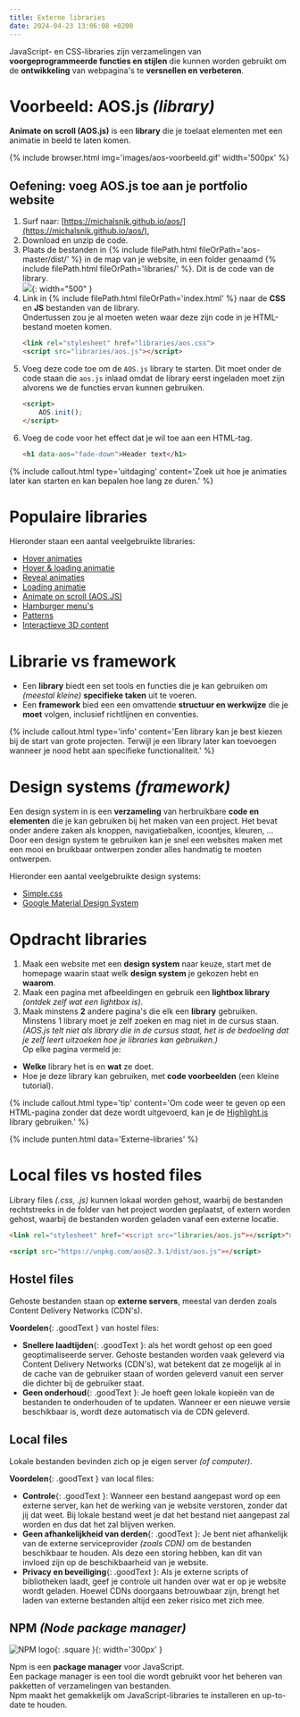 ```yaml
---
title: Externe libraries
date: 2024-04-23 13:06:08 +0200
---
```


JavaScript- en CSS-libraries zijn verzamelingen van **voorgeprogrammeerde functies en stijlen** die kunnen worden gebruikt om de **ontwikkeling** van webpagina's te **versnellen en verbeteren**.

# Voorbeeld: AOS.js *(library)*

**Animate on scroll (AOS.js)** is een **library** die je toelaat elementen met een animatie in beeld te laten komen.

{% include browser.html img='images/aos-voorbeeld.gif' width='500px' %}

## Oefening: voeg AOS.js toe aan je portfolio website

1. Surf naar: [https://michalsnik.github.io/aos/](https://michalsnik.github.io/aos/),
2. Download en unzip de code.
3. Plaats de bestanden in {% include filePath.html fileOrPath='aos-master/dist/' %} in de map van je website, in een folder genaamd {% include filePath.html fileOrPath='libraries/' %}. Dit is de code van de library.  
	![](images/lib-folder.png){: width="500" }
4. Link in {% include filePath.html fileOrPath='index.html' %} naar de **CSS** en **JS** bestanden van de library.  
	Ondertussen zou je al moeten weten waar deze zijn code in je HTML-bestand moeten komen.
	```html
	<link rel="stylesheet" href="libraries/aos.css">
	<script src="libraries/aos.js"></script>
	```
5. Voeg deze code toe om de `AOS.js` library te starten. Dit moet onder de code staan die `aos.js` inlaad omdat de library eerst ingeladen moet zijn alvorens we de functies ervan kunnen gebruiken.
	```html
	<script>
		AOS.init();
	</script>
	```
6. Voeg de code voor het effect dat je wil toe aan een HTML-tag.
	```html
	<h1 data-aos="fade-down">Header text</h1>
	```

{% include callout.html type='uitdaging' content='Zoek uit hoe je animaties later kan starten en kan bepalen hoe lang ze duren.' %}

# Populaire libraries

Hieronder staan een aantal veelgebruikte libraries:
- [Hover animaties](http://ianlunn.github.io/Hover/)
- [Hover & loading animatie](https://www.csswand.dev/)
- [Reveal animaties](https://www.minimamente.com/project/magic/)
- [Loading animatie](https://nzbin.github.io/three-dots/)
- [Animate on scroll (AOS.JS)](https://michalsnik.github.io/aos/)
- [Hamburger menu's](https://jonsuh.com/hamburgers/)
- [Patterns](https://bansal.io/)
- [Interactieve 3D content](https://threejs.org/)

# Librarie vs framework

- Een **library** biedt een set tools en functies die je kan gebruiken om *(meestal kleine)* **specifieke taken** uit te voeren.
- Een **framework** bied een een omvattende **structuur en werkwijze** die je **moet** volgen, inclusief richtlijnen en conventies.

{% include callout.html type='info' content='Een library kan je best kiezen bij de start van grote projecten. Terwijl je een library later kan toevoegen wanneer je nood hebt aan specifieke functionaliteit.' %}

# Design systems *(framework)*

Een design system in is een **verzameling** van herbruikbare **code en elementen** die je kan gebruiken bij het maken van een project. Het bevat onder andere zaken als knoppen, navigatiebalken, icoontjes, kleuren, ...  
Door een design system te gebruiken kan je snel een websites maken met een mooi en bruikbaar ontwerpen zonder alles handmatig te moeten ontwerpen.

Hieronder een aantal veelgebruikte design systems:
- [Simple.css](https://simplecss.org/)
- [Google Material Design System](https://materializecss.com/)

# Opdracht libraries

1. Maak een website met een **design system** naar keuze, start met de homepage waarin staat welk **design system** je gekozen hebt en **waarom**. 
2. Maak een pagina met afbeeldingen en gebruik een **lightbox library** *(ontdek zelf wat een lightbox is)*.
3. Maak minstens **2** andere pagina's die elk een **library** gebruiken.  
	Minstens 1 library moet je zelf zoeken en mag niet in de cursus staan. *(AOS.js telt niet als library die in de cursus staat, het is de bedoeling dat je zelf leert uitzoeken hoe je libraries kan gebruiken.)*  
	Op elke pagina vermeld je:
- **Welke** library het is en **wat** ze doet.
- Hoe je deze library kan gebruiken, met **code voorbeelden** (een kleine tutorial).

{% include callout.html type='tip' content='Om code weer te geven op een HTML-pagina zonder dat deze wordt uitgevoerd, kan je de [Highlight.js](https://highlightjs.org/) library gebruiken.' %}

{% include punten.html data='Externe-libraries' %}

# Local files vs hosted files

Library files *(.css, .js)* kunnen lokaal worden gehost, waarbij de bestanden rechtstreeks in de folder van het project worden geplaatst, of extern worden gehost, waarbij de bestanden worden geladen vanaf een externe locatie. 

```html
<link rel="stylesheet" href="<script src="libraries/aos.js"></script>">
```
```html
<script src="https://unpkg.com/aos@2.3.1/dist/aos.js"></script>
```

## Hostel files

Gehoste bestanden staan op **externe servers**, meestal van derden zoals Content Delivery Networks (CDN's).

**Voordelen**{: .goodText } van hostel files:

- **Snellere laadtijden**{: .goodText }: als het wordt gehost op een goed geoptimaliseerde server. Gehoste bestanden worden vaak geleverd via Content Delivery Networks (CDN's), wat betekent dat ze mogelijk al in de cache van de gebruiker staan of worden geleverd vanuit een server die dichter bij de gebruiker staat.
- **Geen onderhoud**{: .goodText }: Je hoeft geen lokale kopieën van de bestanden te onderhouden of te updaten. Wanneer er een nieuwe versie beschikbaar is, wordt deze automatisch via de CDN geleverd.

## Local files

Lokale bestanden bevinden zich op je eigen server *(of computer)*.

**Voordelen**{: .goodText } van local files:

- **Controle**{: .goodText }: Wanneer een bestand aangepast word op een externe server, kan het de werking van je website verstoren, zonder dat jij dat weet. Bij lokale bestand weet je dat het bestand niet aangepast zal worden en dus dat het zal blijven werken.
- **Geen afhankelijkheid van derden**{: .goodText }: Je bent niet afhankelijk van de externe serviceprovider *(zoals CDN)* om de bestanden beschikbaar te houden. Als deze een storing hebben, kan dit van invloed zijn op de beschikbaarheid van je website.
- **Privacy en beveiliging**{: .goodText }: Als je externe scripts of bibliotheken laadt, geef je controle uit handen over wat er op je website wordt geladen. Hoewel CDNs doorgaans betrouwbaar zijn, brengt het laden van externe bestanden altijd een zeker risico met zich mee.

## NPM *(Node package manager)*

![NPM logo](images/Npm-logo.svg){: .square }{: width='300px' }

Npm is een **package manager** voor JavaScript.  
Een package manager is een tool die wordt gebruikt voor het beheren van pakketten of verzamelingen van bestanden.  
Npm maakt het gemakkelijk om JavaScript-libraries te installeren en up-to-date te houden.